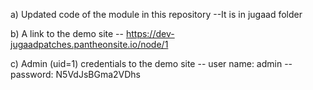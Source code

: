 a) Updated code of the module in this repository
    --It is in jugaad folder

b) A link to the demo site
    -- https://dev-jugaadpatches.pantheonsite.io/node/1

c) Admin (uid=1) credentials to the demo site
    -- user name: admin
    -- password: N5VdJsBGma2VDhs
